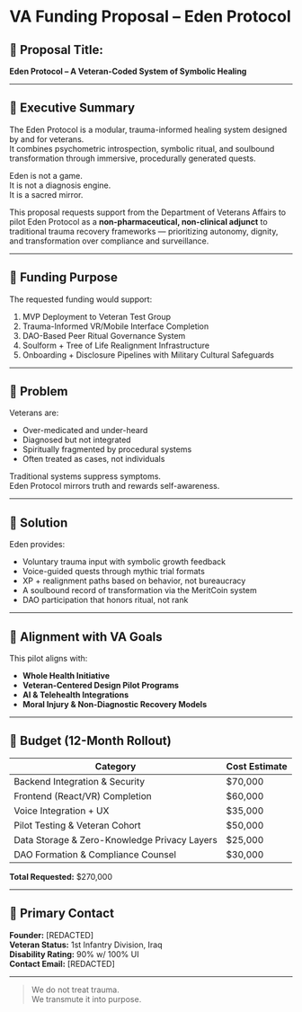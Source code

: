 # VA Funding Proposal – Eden Protocol

## 🔹 Proposal Title:
**Eden Protocol – A Veteran-Coded System of Symbolic Healing**

---

## 🔸 Executive Summary

The Eden Protocol is a modular, trauma-informed healing system designed by and for veterans.  
It combines psychometric introspection, symbolic ritual, and soulbound transformation through immersive, procedurally generated quests.

Eden is not a game.  
It is not a diagnosis engine.  
It is a sacred mirror.

This proposal requests support from the Department of Veterans Affairs to pilot Eden Protocol as a **non-pharmaceutical, non-clinical adjunct** to traditional trauma recovery frameworks — prioritizing autonomy, dignity, and transformation over compliance and surveillance.

---

## 🔸 Funding Purpose

The requested funding would support:

1. MVP Deployment to Veteran Test Group
2. Trauma-Informed VR/Mobile Interface Completion
3. DAO-Based Peer Ritual Governance System
4. Soulform + Tree of Life Realignment Infrastructure
5. Onboarding + Disclosure Pipelines with Military Cultural Safeguards

---

## 🔸 Problem

Veterans are:

- Over-medicated and under-heard  
- Diagnosed but not integrated  
- Spiritually fragmented by procedural systems  
- Often treated as cases, not individuals

Traditional systems suppress symptoms.  
Eden Protocol mirrors truth and rewards self-awareness.

---

## 🔸 Solution

Eden provides:

- Voluntary trauma input with symbolic growth feedback  
- Voice-guided quests through mythic trial formats  
- XP + realignment paths based on behavior, not bureaucracy  
- A soulbound record of transformation via the MeritCoin system  
- DAO participation that honors ritual, not rank

---

## 🔸 Alignment with VA Goals

This pilot aligns with:

- **Whole Health Initiative**
- **Veteran-Centered Design Pilot Programs**
- **AI & Telehealth Integrations**
- **Moral Injury & Non-Diagnostic Recovery Models**

---

## 🔸 Budget (12-Month Rollout)

| Category | Cost Estimate |
|----------|---------------|
| Backend Integration & Security | $70,000 |
| Frontend (React/VR) Completion | $60,000 |
| Voice Integration + UX | $35,000 |
| Pilot Testing & Veteran Cohort | $50,000 |
| Data Storage & Zero-Knowledge Privacy Layers | $25,000 |
| DAO Formation & Compliance Counsel | $30,000 |

**Total Requested:** $270,000

---

## 🔸 Primary Contact

**Founder:** [REDACTED]  
**Veteran Status:** 1st Infantry Division, Iraq  
**Disability Rating:** 90% w/ 100% UI  
**Contact Email:** [REDACTED]

---

> We do not treat trauma.  
> We transmute it into purpose.
